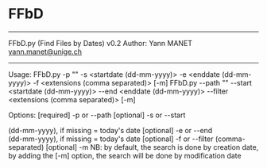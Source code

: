 # FFbD

---------------------------------------------------------

FFbD.py (Find Files by Dates) v0.2
Author: Yann MANET <yann.manet@unige.ch>

---------------------------------------------------------


Usage:
FFbD.py -p "<path>" -s <startdate (dd-mm-yyyy)> -e <enddate (dd-mm-yyyy)> -f <extensions (comma separated)> [-m]
FFbD.py --path "<path>" --start <startdate (dd-mm-yyyy)> --end <enddate (dd-mm-yyyy)> --filter <extensions (comma separated)> [-m]

Options:
	[required] -p or --path			<path of the directory to be analysed in inverted commas>
	[optional] -s or --start		<search start date> (dd-mm-yyyy), if missing = today's date
	[optional] -e or --end			<search end date> (dd-mm-yyyy), if missing = today's date
	[optional] -f or --filter		<File extensions> (comma-separated)
	[optional] -m					NB: by default, the search is done by creation date, by adding the [-m] option, the search will be done by modification date
